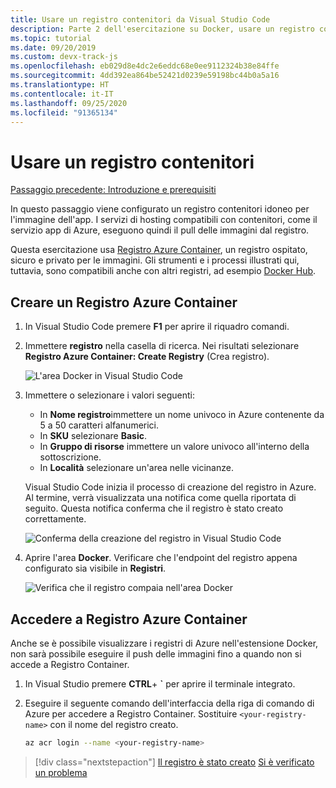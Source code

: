 ```yaml
---
title: Usare un registro contenitori da Visual Studio Code
description: Parte 2 dell'esercitazione su Docker, usare un registro contenitori
ms.topic: tutorial
ms.date: 09/20/2019
ms.custom: devx-track-js
ms.openlocfilehash: eb029d8e4dc2e6eddc68e0ee9112324b38e84ffe
ms.sourcegitcommit: 4dd392ea864be52421d0239e59198bc44b0a5a16
ms.translationtype: HT
ms.contentlocale: it-IT
ms.lasthandoff: 09/25/2020
ms.locfileid: "91365134"
---
```

# <a name="use-a-container-registry"></a>Usare un registro contenitori

[Passaggio precedente: Introduzione e prerequisiti](tutorial-vscode-docker-node-01.md)

In questo passaggio viene configurato un registro contenitori idoneo per l'immagine dell'app. I servizi di hosting compatibili con contenitori, come il servizio app di Azure, eseguono quindi il pull delle immagini dal registro.

Questa esercitazione usa [Registro Azure Container](https://azure.microsoft.com/services/container-registry/), un registro ospitato, sicuro e privato per le immagini. Gli strumenti e i processi illustrati qui, tuttavia, sono compatibili anche con altri registri, ad esempio [Docker Hub](https://hub.docker.com/).

## <a name="create-an-azure-container-registry"></a>Creare un Registro Azure Container

1. In Visual Studio Code premere **F1** per aprire il riquadro comandi.

1. Immettere **registro** nella casella di ricerca. Nei risultati selezionare **Registro Azure Container: Create Registry** (Crea registro).

   ![L'area Docker in Visual Studio Code](media/deploy-containers/docker-create-registry.jpg)

1. Immettere o selezionare i valori seguenti:

    - In **Nome registro**immettere un nome univoco in Azure contenente da 5 a 50 caratteri alfanumerici.
    - In **SKU** selezionare **Basic**.
    - In **Gruppo di risorse** immettere un valore univoco all'interno della sottoscrizione.
    - In **Località** selezionare un'area nelle vicinanze.

    Visual Studio Code inizia il processo di creazione del registro in Azure. Al termine, verrà visualizzata una notifica come quella riportata di seguito. Questa notifica conferma che il registro è stato creato correttamente.

   ![Conferma della creazione del registro in Visual Studio Code](media/deploy-containers/registry-created.jpg)

1. Aprire l'area **Docker**. Verificare che l'endpoint del registro appena configurato sia visibile in **Registri**.

   ![Verifica che il registro compaia nell'area Docker](media/deploy-containers/docker-explorer-registry.jpg)

## <a name="sign-in-to-azure-container-registry"></a>Accedere a Registro Azure Container

Anche se è possibile visualizzare i registri di Azure nell'estensione Docker, non sarà possibile eseguire il push delle immagini fino a quando non si accede a Registro Container.

1. In Visual Studio premere **CTRL**+ **`** per aprire il terminale integrato.

1. Eseguire il seguente comando dell'interfaccia della riga di comando di Azure per accedere a Registro Container. Sostituire `<your-registry-name>` con il nome del registro creato.

    ```bash
    az acr login --name <your-registry-name>
    ```

> [!div class="nextstepaction"]
> [Il registro è stato creato](tutorial-vscode-docker-node-03.md) [Si è verificato un problema](https://www.research.net/r/PWZWZ52?tutorial=docker-extension&step=create-registry)
 